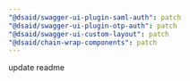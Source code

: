 ```yaml
---
"@dsaid/swagger-ui-plugin-saml-auth": patch
"@dsaid/swagger-ui-plugin-otp-auth": patch
"@dsaid/swagger-ui-custom-layout": patch
"@dsaid/chain-wrap-components": patch
---
```


update readme
